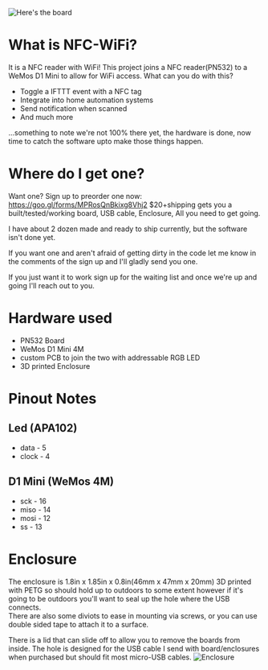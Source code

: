![Here's the board](https://i.imgur.com/lpjVlrc.jpg)

# What is NFC-WiFi?
It is a NFC reader with WiFi!
This project joins a NFC reader(PN532) to a WeMos D1 Mini to allow for WiFi access. 
What can you do with this?
* Toggle a IFTTT event with a NFC tag
* Integrate into home automation systems
* Send notification when scanned
* And much more

...something to note we're not 100% there yet, the hardware is done, now time to catch the
software upto make those things happen. 


# Where do I get one?
Want one? Sign up to preorder one now: https://goo.gl/forms/MPRosQnBkixg8Vhj2
$20+shipping gets you a built/tested/working board, USB cable, Enclosure, All you need to get going.  

I have about 2 dozen made and ready to ship currently, but the software isn't done yet.  

If you want one and aren't afraid of getting dirty in the code let me know in the comments of the sign up and I'll gladly send you one.  

If you just want it to work sign up for the waiting list and once we're up and going I'll reach out to you.  

# Hardware used
* PN532 Board
* WeMos D1 Mini 4M
* custom PCB to join the two with addressable RGB LED
* 3D printed Enclosure

# Pinout Notes
## Led (APA102)
* data - 5
* clock - 4

## D1 Mini (WeMos 4M)
* sck - 16 
* miso - 14
* mosi - 12
* ss - 13

# Enclosure 
The enclosure is 1.8in x 1.85in x 0.8in(46mm x 47mm x 20mm) 3D printed with PETG so should hold up to outdoors to some extent however if it's going to be outdoors you'll want to seal up the hole where the USB connects.  
There are also some diviots to ease in mounting via screws, or you can use double sided tape to attach it to a surface.  

There is a lid that can slide off to allow you to remove the boards from inside. The hole is designed for the USB cable I send with board/enclosures when purchased but should fit most micro-USB cables. 
![Enclosure](https://i.imgur.com/oRg27Vw.png)